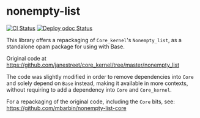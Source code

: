 # nonempty-list

[![CI Status](https://github.com/mbarbin/nonempty-list/workflows/ci/badge.svg)](https://github.com/mbarbin/nonempty-list/actions/workflows/ci.yml)
[![Deploy odoc Status](https://github.com/mbarbin/nonempty-list/workflows/deploy-odoc/badge.svg)](https://github.com/mbarbin/nonempty-list/actions/workflows/deploy-odoc.yml)

This library offers a repackaging of `Core_kernel`'s `Nonempty_list`, as a
standalone opam package for using with Base.

Original code at https://github.com/janestreet/core_kernel/tree/master/nonempty_list

The code was slightly modified in order to remove dependencies into `Core` and
solely depend on `Base` instead, making it available in more contexts, without
requiring to add a dependency into `Core` and `Core_kernel`.

For a repackaging of the original code, including the `Core` bits,
see: https://github.com/mbarbin/nonempty-list-core

